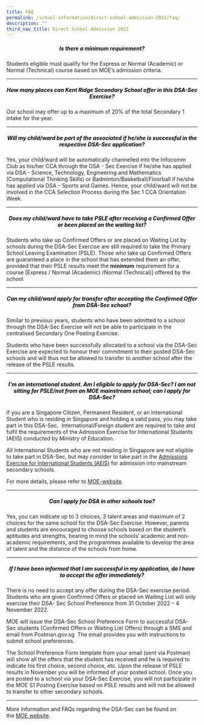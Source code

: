 ```yaml
---
title: FAQ
permalink: /school-information/direct-school-admission-2022/faq/
description: ""
third_nav_title: Direct School Admission 2022
---
```

<h5 style="color:black" align="center">Is there a minimum requirement?</h5>

Students eligible must qualify for the Express or Normal (Academic) or Normal (Technical) course based on MOE’s admission criteria.

---

<h5 style="color:black" align="center">How many places can Kent Ridge Secondary School offer in this DSA-Sec Exercise?</h5>

Our school may offer up to a maximum of 20% of the total Secondary 1 intake for the year.

---

<h5 style="color:black" align="center">Will my child/ward be part of the associated if he/she is successful in the respective DSA-Sec application?</h5>

Yes, your child/ward will be automatically channelled into the Infocomm Club as his/her CCA through the DSA - Sec Exercise if he/she has applied via DSA - Science, Technology, Engineering and Mathematics (Computational Thinking Skills) or Badminton/Basketball/Floorball if he/she has applied via DSA – Sports and Games. Hence, your child/ward will not be involved in the CCA Selection Process during the Sec 1 CCA Orientation Week.

---

<h5 style="color:black" align="center">Does my child/ward have to take PSLE after receiving a Confirmed Offer or been placed on the waiting list?</h5>

Students who take up Confirmed Offers or are placed on Waiting List by schools during the DSA-Sec Exercise are still required to take the Primary School Leaving Examination (PSLE). Those who take up Confirmed Offers are guaranteed a place in the school that has extended them an offer, provided that their PSLE results meet the **minimum** requirement for a course \[Express / Normal (Academic) /Normal (Technical)\] offered by the school.

---

<h5 style="color:black" align="center">Can my child/ward apply for transfer after accepting the Confirmed Offer from DSA-Sec school?</h5>

Similar to previous years, students who have been admitted to a school through the DSA-Sec Exercise will not be able to participate in the centralised Secondary One Posting Exercise.

Students who have been successfully allocated to a school via the DSA-Sec Exercise are expected to honour their commitment to their posted DSA-Sec schools and will thus not be allowed to transfer to another school after the release of the PSLE results.

---

<h5 style="color:black" align="center">I'm an international student. Am I eligible to apply for DSA-Sec? I am not sitting for PSLE/not from an MOE mainstream school; can I apply for DSA-Sec?</h5>

If you are a Singapore Citizen, Permanent Resident, or an International Student who is residing in Singapore and holding a valid pass, you may take part in this DSA-Sec.  International/Foreign student are required to take and fulfil the requirements of the Admission Exercise for International Students (AEIS) conducted by Ministry of Education.

All International Students who are not residing in Singapore are not eligible to take part in DSA-Sec, but may consider to take part in the [Admissions Exercise for International Students (AEIS)](https://www.moe.gov.sg/international-students/aeis) for admission into mainstream secondary schools.

For more details, please refer to [MOE-website](https://go.gov.sg/nmsdsa-sec-application).

---

<h5 style="color:black" align="center">Can I apply for DSA in other schools too?</h5>

Yes, you can indicate up to 3 choices, 3 talent areas and maximum of 2 choices for the same school for the DSA-Sec Exercise. However, parents and students are encouraged to choose schools based on the student’s aptitudes and strengths, bearing in mind the schools’ academic and non-academic requirements, and the programmes available to develop the area of talent and the distance of the schools from home.

---

<h5 style="color:black" align="center">If I have been informed that I am successful in my application, do I have to accept the offer immediately?</h5>

There is no need to accept any offer during the DSA-Sec exercise period. Students who are given Confirmed Offers or placed on Waiting List will only exercise their DSA- Sec School Preference from 31 October 2022 – 4 November 2022.

MOE will issue the DSA-Sec School Preference Form to successful DSA-Sec students (Confirmed Offers or Waiting List Offers) through a SMS and email from Postman.gov.sg  The email provides you with instructions to submit school preferences.

The School Preference Form template from your email (sent via Postman) will show all the offers that the student has received and he is required to indicate his first choice, second choice, etc. Upon the release of PSLE results in November you will be informed of your posted school. Once you are posted to a school via your DSA-Sec Exercise, you will not participate in the MOE S1 Posting Exercise based on PSLE results and will not be allowed to transfer to other secondary schools.

---

More information and FAQs regarding the DSA-Sec can be found on the [MOE website](https://go.gov.sg/dsa-secfaqs).